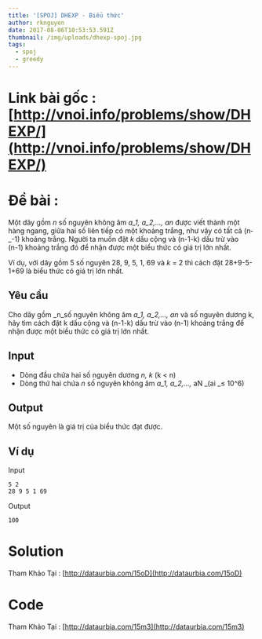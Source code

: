 ```yaml
---
title: '[SPOJ] DHEXP - Biểu thức'
author: rknguyen
date: 2017-08-06T10:53:53.591Z
thumbnail: /img/uploads/dhexp-spoj.jpg
tags:
  - spoj
  - greedy
---
```

# Link bài gốc : [http://vnoi.info/problems/show/DHEXP/](http://vnoi.info/problems/show/DHEXP/)
# Đề bài :
Một dãy gồm _n_ số nguyên không âm _a_1, _a_2,...,_ an_ được viết thành một hàng ngang, giữa hai số liên tiếp có một khoảng trắng, như vậy có tất cả \(n­_-1\) khoảng trắng. Người ta muốn đặt _k_ dấu cộng và \(n-1-k\) dấu trừ vào \(n­-1\) khoảng trắng đó để nhận được một biểu thức có giá trị lớn nhất.

Ví dụ, với dãy gồm 5 số nguyên 28, 9, 5, 1, 69 và _k_ = 2 thì cách đặt 28+9-5-1+69 là biểu thức có giá trị lớn nhất.

## Yêu cầu
Cho dãy gồm _n_số nguyên không âm _a_1, _a_2,...,_ an_ và số nguyên dương k, hãy tìm cách đặt k dấu cộng và \(n-1-k\) dấu trừ vào \(n­-1\) khoảng trắng để nhận được một biểu thức có giá trị lớn nhất.

## Input
* Dòng đầu chứa hai số nguyên dương _n, k_ \(k < n\)
*  Dòng thứ hai chứa _n_ số nguyên không âm _a_1, a_2,...,_ aN _\(ai _≤ 10^6\)

## Output
Một số nguyên là giá trị của biểu thức đạt được.

## Ví dụ
Input
```
5 2
28 9 5 1 69
```

Output
```
100
```

# Solution
Tham Khảo Tại : [http://dataurbia.com/15oD](http://dataurbia.com/15oD)
# Code 
Tham Khảo Tại : [http://dataurbia.com/15m3](http://dataurbia.com/15m3)

